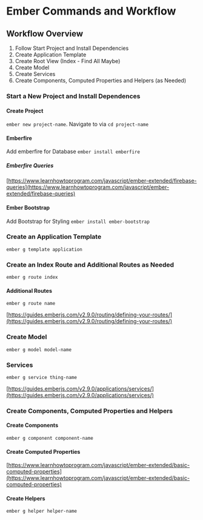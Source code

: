 # Ember Commands and Workflow

## Workflow Overview

1) Follow Start Project and Install Dependencies
2) Create Application Template
3) Create Root View (Index - Find All Maybe)
4) Create Model
5) Create Services
6) Create Components, Computed Properties and Helpers (as Needed)

### Start a New Project and Install Dependences

#### Create Project

`ember new project-name`. Navigate to via `cd project-name`

#### Emberfire

Add emberfire for Database `ember install emberfire`

##### Emberfire Queries

[https://www.learnhowtoprogram.com/javascript/ember-extended/firebase-queries](https://www.learnhowtoprogram.com/javascript/ember-extended/firebase-queries)

#### Ember Bootstrap

Add Bootstrap for Styling `ember install ember-bootstrap`

### Create an Application Template

`ember g template application`

### Create an Index Route and Additional Routes as Needed

`ember g route index`

#### Additional Routes

`ember g route name`

[https://guides.emberjs.com/v2.9.0/routing/defining-your-routes/](https://guides.emberjs.com/v2.9.0/routing/defining-your-routes/)

### Create Model

`ember g model model-name`

### Services

`ember g service thing-name`

[https://guides.emberjs.com/v2.9.0/applications/services/](https://guides.emberjs.com/v2.9.0/applications/services/)

### Create Components, Computed Properties and Helpers

#### Create Components

`ember g component component-name`

#### Create Computed Properties

[https://www.learnhowtoprogram.com/javascript/ember-extended/basic-computed-properties](https://www.learnhowtoprogram.com/javascript/ember-extended/basic-computed-properties)

#### Create Helpers

`ember g helper helper-name`
